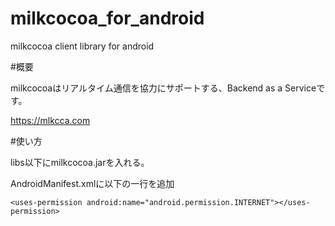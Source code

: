 milkcocoa_for_android
=====================

milkcocoa client library for android

#概要

milkcocoaはリアルタイム通信を協力にサポートする、Backend as a Serviceです。

https://mlkcca.com



#使い方

libs以下にmilkcocoa.jarを入れる。

AndroidManifest.xmlに以下の一行を追加

	<uses-permission android:name="android.permission.INTERNET"></uses-permission>
